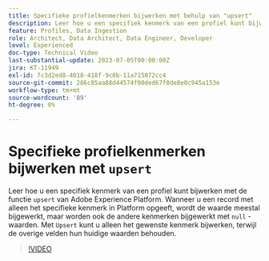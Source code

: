 ```yaml
---
title: Specifieke profielkenmerken bijwerken met behulp van "upsert"
description: Leer hoe u een specifiek kenmerk van een profiel kunt bijwerken met de functie 'upsert' van Adobe Experience Platform.
feature: Profiles, Data Ingestion
role: Architect, Data Architect, Data Engineer, Developer
level: Experienced
doc-type: Technical Video
last-substantial-update: 2023-07-05T00:00:00Z
jira: KT-11949
exl-id: 7c3d2ed8-4018-418f-9c0b-11a715072cc4
source-git-commit: 286c85aa88d44574f00ded67f0de8e0c945a153e
workflow-type: tm+mt
source-wordcount: '89'
ht-degree: 0%

---
```


# Specifieke profielkenmerken bijwerken met `upsert`

Leer hoe u een specifiek kenmerk van een profiel kunt bijwerken met de functie `upsert` van Adobe Experience Platform. Wanneer u een record met alleen het specifieke kenmerk in Platform opgeeft, wordt de waarde meestal bijgewerkt, maar worden ook de andere kenmerken bijgewerkt met `null` -waarden. Met `Upsert` kunt u alleen het gewenste kenmerk bijwerken, terwijl de overige velden hun huidige waarden behouden.

>[!VIDEO](https://video.tv.adobe.com/v/3416133/?learn=on&enablevpops)
